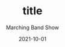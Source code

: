 ---
title: title
subtitle: Marching Band Show
layout: default
modal-id: 1
date: 2021-10-01
img: dreams.png
thumbnail: dreams-thumbnail.png
alt: image-alt
project-date: Fall 2021
client: White Oak High School - Jacksonville, NC
category: Marching Band
description: '"On Greater Shores" is a tribute to nordic heritage and their conquests across the seas. Music selections including "Come Sail Away" by Styx, "Test Drive" by John Powell, and traditional folk selections. Program design by Ryan Wilhite, Winds arranged by Brighton Barrineau and Trevor Schachner, Percussion by Justin Bui and Theo Richardson, Sound design by Danny Gutierrez.'
---